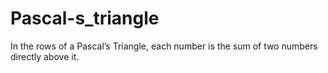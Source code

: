 # Pascal-s_triangle
In the rows of a Pascal’s Triangle, each number is the sum of two numbers directly above it. 
